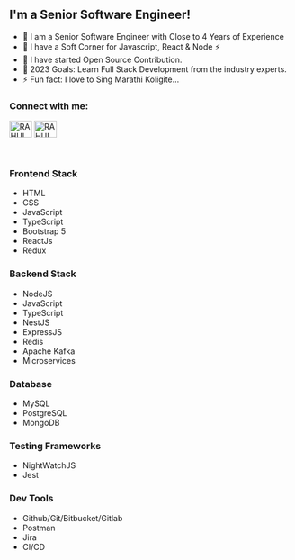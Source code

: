 ## I'm a Senior Software Engineer!

- 🔭 I am a Senior Software Engineer with Close to 4 Years of Experience
- 🌱 I have a Soft Corner for Javascript, React & Node ⚡
- 👯 I have started Open Source Contribution.
- 🥅 2023 Goals: Learn Full Stack Development from the industry experts.
- ⚡ Fun fact: I love to Sing Marathi Koligite...

<h3 align="left">Connect with me:</h3>
<p align="left">
<a href="https://linkedin.com/in/more03625" target="blank"><img align="center" src="https://raw.githubusercontent.com/rahuldkjain/github-profile-readme-generator/master/src/images/icons/Social/linked-in-alt.svg" alt="RAHUL MORE" height="30" width="40" /></a>
<a href="https://www.leetcode.com/more03625" target="blank"><img align="center" src="https://raw.githubusercontent.com/rahuldkjain/github-profile-readme-generator/master/src/images/icons/Social/leet-code.svg" alt="RAHUL MORE" height="30" width="40" /></a>
</p>
<br />

### Frontend Stack
- HTML
- CSS
- JavaScript
- TypeScript
- Bootstrap 5
- ReactJs
- Redux

### Backend Stack
- NodeJS
- JavaScript
- TypeScript
- NestJS
- ExpressJS
- Redis
- Apache Kafka
- Microservices

### Database
- MySQL
- PostgreSQL
- MongoDB

### Testing Frameworks
- NightWatchJS
- Jest

### Dev Tools
- Github/Git/Bitbucket/Gitlab
- Postman
- Jira
- CI/CD

<br />
<br />

[website]: https://morejavascript.blogspot.com/
[linkedin]: https://linkedin.com/in/more03625
